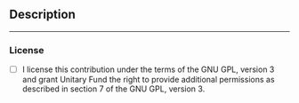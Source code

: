 <!--
⚠️ Your pull request title should be short, detailed, and understandable for all.
⚠️ If your pull request fixes an open issue, please link to the issue.

Ensure you have completed the following before continuing.
✅ I have read the CONTRIBUTING document.
✅ I have added tests to cover my changes.
✅ I updated the documentation, where relevant.
✅ I used type hints (https://www.python.org/dev/peps/pep-0484/) in function signatures.
✅ I used Google-style (https://google.github.io/styleguide/pyguide.html#383-functions-and-methods) docstrings for functions.
✅ I added myself / the copyright holder to the AUTHORS file.
-->

<!--
If the validation checks fail
  1. Run `make check-types` (from the root directory of the repository) and fix any mypy (https://mypy.readthedocs.io/en/stable/) errors.

  2. Run `make check-style` and fix any flake8 (http://flake8.pycqa.org) errors.

  3. Run `make format` to format your code with the black (https://black.readthedocs.io/en/stable/index.html) autoformatter.

For more information, check the Mitiq style guidelines (https://mitiq.readthedocs.io/en/stable/contributing.html#style-guidelines).
-->

## Description

<!-- Please explain the changes you made here. -->

---

### License

- [ ] I license this contribution under the terms of the GNU GPL, version 3 and grant Unitary Fund the right to provide additional permissions as described in section 7 of the GNU GPL, version 3.
